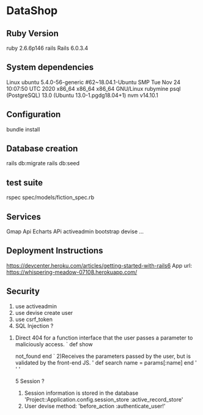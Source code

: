 # DataShop
## Ruby Version
ruby 2.6.6p146
rails Rails 6.0.3.4

## System dependencies
Linux ubuntu 5.4.0-56-generic #62~18.04.1-Ubuntu SMP Tue Nov 24 10:07:50 UTC 2020 x86_64 x86_64 x86_64 GNU/Linux
rubymine
psql (PostgreSQL) 13.0 (Ubuntu 13.0-1.pgdg18.04+1)
nvm v14.10.1

## Configuration
bundle install


## Database creation
rails db:migrate
rails db:seed

## test suite
rspec spec/models/fiction_spec.rb

## Services
Gmap Api
Echarts APi
activeadmin
bootstrap
devise
...

## Deployment Instructions
https://devcenter.heroku.com/articles/getting-started-with-rails6
App url: https://whispering-meadow-07108.herokuapp.com/

## Security
1. use activeadmin
2. use devise create user
3. use csrf_token
4. SQL Injection ? 
 1) Direct 404 for a function interface that the user passes a parameter to maliciously access.
 ` 
  def show

    not_found
  end
  `
  2)Receives the parameters passed by the user, but is validated by the front-end JS.
  '
   def search
    name = params[:name]
  end
  '
  '<script>
    window['countries'] = [
        'Afghanistan',
        'Albania',
        'Algeria',
        'Andorra',
        'Angola',
        'Antigua & Barbuda',
        'Argentina',
        'Armenia',
        'Australia',
        'Austria',
        'Azerbaijan',
        'Bahamas',
        'Bahrain',
        'Bangladesh',
        'Barbados',
        .
        .
        .
        .
  </script>
  '
  
  5 Session ?
  1) Session information is stored in the database
  'Project::Application.config.session_store :active_record_store'
  2) User devise method:
  'before_action :authenticate_user!'
